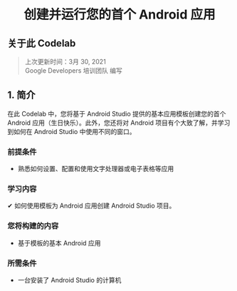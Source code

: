 <center>

# **创建并运行您的首个 Android 应用**

</center>

## 关于此 Codelab

>上次更新时间：3月 30, 2021  
Google Developers 培训团队 编写

## **1. 简介**
在此 Codelab 中，您将基于 Android Studio 提供的基本应用模板创建您的首个 Android 应用（生日快乐）。此外，您还将对 Android 项目有个大致了解，并学习到如何在 Android Studio 中使用不同的窗口。

### 前提条件
- 熟悉如何设置、配置和使用文字处理器或电子表格等应用
### 学习内容
&#10004; 如何使用模板为 Android 应用创建 Android Studio 项目。
### 您将构建的内容
- 基于模板的基本 Android 应用
### 所需条件
- 一台安装了 Android Studio 的计算机

